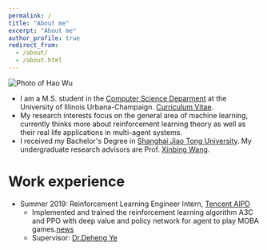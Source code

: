 ```yaml
---
permalink: /
title: "About me"
excerpt: "About me"
author_profile: true
redirect_from: 
  - /about/
  - /about.html
---
```


![Photo of Hao Wu](https://albertwu96.github.io/images/haowu.jpeg)

* I am a M.S. student in the [Computer Science Deparment](https://cs.illinois.edu/) at the University of Illinois Urbana-Champaign. [Curriculum Vitae](https://albertwu96.github.io/files/wuhao_cv_2020.pdf).
* My research interests focus on the general area of machine learning, currently thinks more about reinforcement learning theory as well as their real life applications in multi-agent systems.
* I received my Bachelor's Degree in [Shanghai Jiao Tong University](http://en.sjtu.edu.cn/). My undergraduate research advisors are Prof. [Xinbing Wang](http://www.cs.sjtu.edu.cn/~wang-xb/).

Work experience
======
* Summer 2019: Reinforcement Learning Engineer Intern, [Tencent AIPD](https://ai.qq.com/hr/ailab.shtml)
  * Implemented and trained the reinforcement learning algorithm A3C and PPO with deep value and policy network for agent to play MOBA games.[news](https://new.qq.com/notfound.htm?uri=http://new.qq.com/omn/20190805/20190805A0AIHX.html)
  * Supervisor: [Dr.Deheng Ye](https://yedeheng.weebly.com/)

